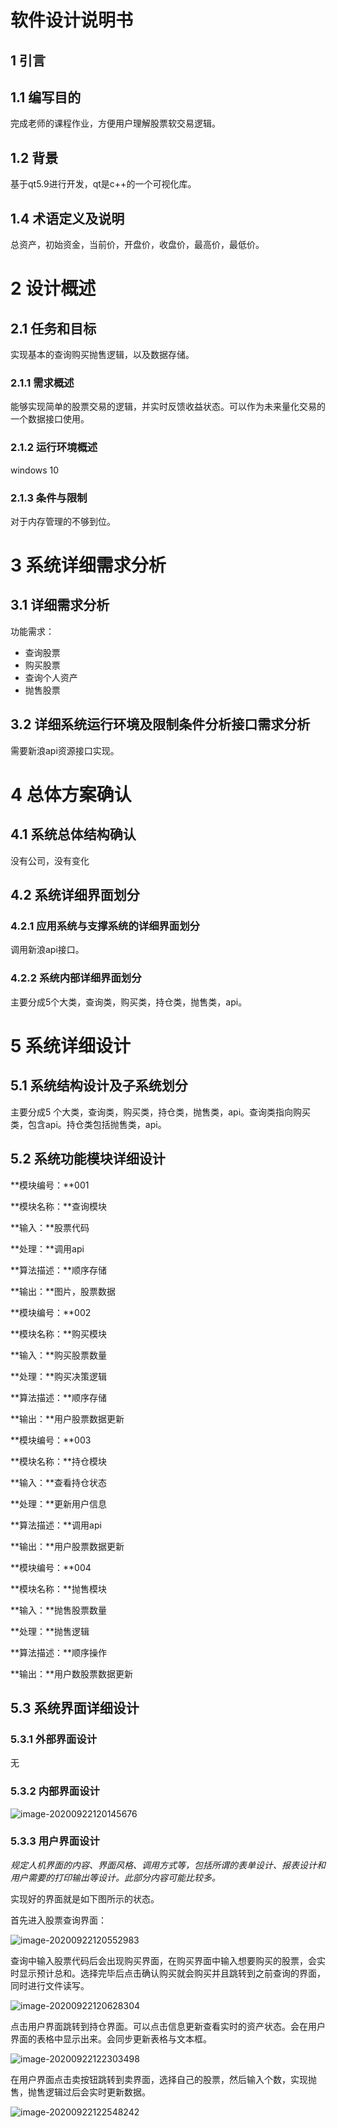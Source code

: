 # 软件设计说明书

## 1       引言

## 1.1     编写目的

完成老师的课程作业，方便用户理解股票软交易逻辑。

## 1.2     背景

基于qt5.9进行开发，qt是c++的一个可视化库。

## 1.4     术语定义及说明

总资产，初始资金，当前价，开盘价，收盘价，最高价，最低价。

# 2       设计概述

## 2.1     任务和目标

实现基本的查询购买抛售逻辑，以及数据存储。

### 2.1.1   需求概述

能够实现简单的股票交易的逻辑，并实时反馈收益状态。可以作为未来量化交易的一个数据接口使用。

### 2.1.2   运行环境概述

 windows 10 

### 2.1.3   条件与限制

对于内存管理的不够到位。



# 3       系统详细需求分析



## 3.1     详细需求分析

功能需求：

* 查询股票
* 购买股票
* 查询个人资产
* 抛售股票



## 3.2     详细系统运行环境及限制条件分析接口需求分析

需要新浪api资源接口实现。



# 4        总体方案确认



## 4.1     系统总体结构确认

没有公司，没有变化

## 4.2      系统详细界面划分

### 4.2.1   应用系统与支撑系统的详细界面划分

调用新浪api接口。

### 4.2.2   系统内部详细界面划分

主要分成5个大类，查询类，购买类，持仓类，抛售类，api。

# 5       系统详细设计

## 5.1     系统结构设计及子系统划分

主要分成5 个大类，查询类，购买类，持仓类，抛售类，api。查询类指向购买类，包含api。持仓类包括抛售类，api。

## 5.2     系统功能模块详细设计



**模块编号：**001

**模块名称：**查询模块

**输入：**股票代码

**处理：**调用api

**算法描述：**顺序存储

**输出：**图片，股票数据



**模块编号：**002

**模块名称：**购买模块

**输入：**购买股票数量

**处理：**购买决策逻辑

**算法描述：**顺序存储

**输出：**用户股票数据更新



**模块编号：**003

**模块名称：**持仓模块

**输入：**查看持仓状态

**处理：**更新用户信息

**算法描述：**调用api

**输出：**用户股票数据更新



**模块编号：**004

**模块名称：**抛售模块

**输入：**抛售股票数量

**处理：**抛售逻辑

**算法描述：**顺序操作

**输出：**用户数股票数据更新



## 5.3     系统界面详细设计



### 5.3.1   外部界面设计

无

### 5.3.2   内部界面设计

![image-20200922120145676](B:\Tpora\image-20200922120145676.png)

### 5.3.3   用户界面设计

*规定人机界面的内容、界面风格、调用方式等，包括所谓的表单设计、报表设计和用户需要的打印输出等设计。此部分内容可能比较多。*

实现好的界面就是如下图所示的状态。

首先进入股票查询界面：

![image-20200922120552983](B:\Tpora\image-20200922120552983.png)

查询中输入股票代码后会出现购买界面，在购买界面中输入想要购买的股票，会实时显示预计总和。选择完毕后点击确认购买就会购买并且跳转到之前查询的界面，同时进行文件读写。

![image-20200922120628304](B:\Tpora\image-20200922120628304.png)

点击用户界面跳转到持仓界面。可以点击信息更新查看实时的资产状态。会在用户界面的表格中显示出来。会同步更新表格与文本框。

![image-20200922122303498](B:\Tpora\image-20200922122303498.png)

在用户界面点击卖按钮跳转到卖界面，选择自己的股票，然后输入个数，实现抛售，抛售逻辑过后会实时更新数据。

![image-20200922122548242](B:\Tpora\image-20200922122548242.png)

